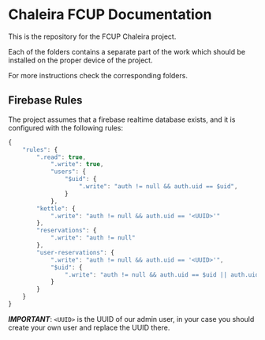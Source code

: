 # Chaleira FCUP Documentation

This is the repository for the FCUP Chaleira project. 

Each of the folders contains a separate part of the work which should be installed on the proper device of the project. 

For more instructions check the corresponding folders.

## Firebase Rules

The project assumes that a firebase realtime database exists, and it is configured with the following rules:

```javascript
{
    "rules": {
        ".read": true,
            ".write": true,
            "users": {
                "$uid": {
                    ".write": "auth != null && auth.uid == $uid",
                }
            },
        "kettle": {
            ".write": "auth != null && auth.uid == '<UUID>'"
        },
        "reservations": {
            ".write": "auth != null"
        },
        "user-reservations": {
            ".write": "auth != null && auth.uid == '<UUID>'",
            "$uid": {
                ".write": "auth != null && auth.uid == $uid || auth.uid == '<UUID>'"
            }
        }
    }
}
```

___IMPORTANT___: `<UUID>` is the UUID of our admin user, in your case you should create your own user and replace the UUID there.
